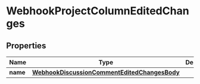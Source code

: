 

# WebhookProjectColumnEditedChanges


## Properties

| Name | Type | Description | Notes |
|------------ | ------------- | ------------- | -------------|
|**name** | [**WebhookDiscussionCommentEditedChangesBody**](WebhookDiscussionCommentEditedChangesBody.md) |  |  [optional] |



